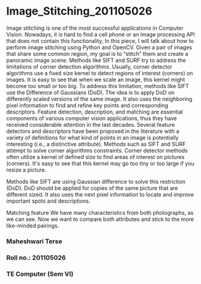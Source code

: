 # Image_Stitching_201105026

Image stitching is one of the most successful applications in Computer Vision. Nowadays, it is hard to find a cell phone or an image processing API that does not contain this functionality, In this piece, I will talk about how to perform image stitching using Python and OpenCV. Given a pair of images that share some common region, my goal is to “stitch” them and create a panoramic image scene.
Methods like SIFT and SURF try to address the limitations of corner detection algorithms. Usually, corner detector algorithms use a fixed size kernel to detect regions of interest (corners) on images. It is easy to see that when we scale an image, this kernel might become too small or too big. To address this limitation, methods like SIFT use the Difference of Gaussians (DoD). The idea is to apply DoD on differently scaled versions of the same image. It also uses the neighboring pixel information to find and refine key points and corresponding descriptors.
Feature detection, description, and matching are essential components of various computer vision applications, thus they have received considerable attention in the last decades. Several feature detectors and descriptors have been proposed in the literature with a variety of definitions for what kind of points in an image is potentially interesting (i.e., a distinctive attribute).
Methods such as SIFT and SURF attempt to solve corner algorithms constraints. Corner detector methods often utilize a kernel of defined size to find areas of interest on pictures (corners). It's easy to see that this kernel may go too tiny or too large if you resize a picture.


Methods like SIFT are using Gaussian difference to solve this restriction (DoD). DoD should be applied for copies of the same picture that are different sized. It also uses the next pixel information to locate and improve important spots and descriptions.

Matching feature
We have many characteristics from both photographs, as we can see. Now we want to compare both attributes and stick to the more like-minded pairings.

### Maheshwari Terse
### Roll no.: 201105026
### TE Computer (Sem VI)
